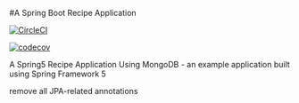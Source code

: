 #A Spring Boot Recipe Application

[![CircleCI](https://circleci.com/gh/jsjackson263/jsj-mongo-recipe-app.svg?style=svg)](https://circleci.com/gh/jsjackson263/jsj-mongo-recipe-app)

[![codecov](https://codecov.io/gh/jsjackson263/jsj-mongo-recipe-app/branch/master/graph/badge.svg)](https://codecov.io/gh/jsjackson263/jsj-mongo-recipe-app)

A Spring5 Recipe Application Using MongoDB - an example application built using Spring Framework 5

remove all JPA-related annotations